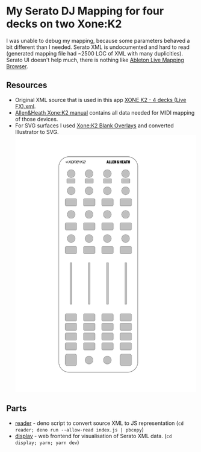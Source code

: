 # My Serato DJ Mapping for four decks on two Xone:K2

I was unable to debug my mapping, because some parameters behaved a bit different than I needed.
Serato XML is undocumented and hard to read (generated mapping file had ~2500 LOC of XML with many duplicities).
Serato UI doesn't help much, there is nothing like [Ableton Live Mapping Browser](https://www.ableton.com/en/manual/midi-and-key-remote-control/#29-2-the-mapping-browser). 

## Resources
* Original XML source that is used in this app [XONE K2 - 4 decks (Live FX).xml](XONE%20K2%20-%204%20decks%20%28Live%20FX%29.xml).
* [Allen&Heath Xone:K2 manual](https://www.allen-heath.com/media/XoneK2_UG_AP8509_3.pdf) contains all data needed for MIDI mapping of those devices.
* For SVG surfaces  I used [Xone:K2 Blank Overlays](https://www.allen-heath.com/media/Xone+K2+Blank+Overlays.zip) and converted Illustrator to SVG.
![K2 Blank.svg](K2%20Blank.svg)

## Parts

* [reader](reader) - deno script to convert source XML to JS representation (`cd reader; deno run --allow-read index.js | pbcopy`)
* [display](display) - web frontend for visualisation of Serato XML data. (`cd display; yarn; yarn dev`)